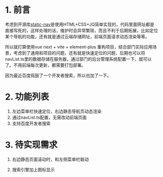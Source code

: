 # 1. 前言



考虑到开源库[static-nav](https://github.com/TopVitamin/static-nav)是使用HTML+CSS+JQ简单实现的，代码里面网址都是直接写死的，这样处理的话，维护时会异常繁琐，而且不利于后期拓展，比如定位某个导航的功能，还有就是通过云端存储网址，前端页面请求动态渲染等等。

所以就打算使用vue next + vite + element-plus 重构项目，结合部门实际应用场景，考虑到了通用和项目的问题，还有就是快速定位的问题，后期也可以将navList.ts里的数据存储在服务器，通过部门的后台管理系统配置一下，就可以了。不用前端每次更新，都需要打包部署。

因为最近百度捣鼓了一个开发者搜索，所以也加了一下。

# 2. 功能列表

1. 左边菜单栏快速定位，右边静态导航页动态渲染
2. 通过navList.ts配置，无需改动前端页面
3. 支持百度开发者搜索



# 3. 待实现需求

1. 右边静态页面滚动时，和左侧菜单栏联动

2. 搜索引擎加上图标显示

   

